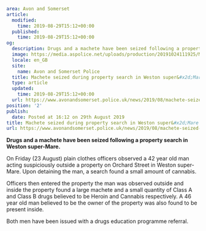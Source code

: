 ```yaml
area: Avon and Somerset
article:
  modified:
    time: 2019-08-29T15:12+00:00
  published:
    time: 2019-08-29T15:12+00:00
og:
  description: Drugs and a machete have been seized following a property search in Weston super-Mare.
  image: https://media.aspolice.net/uploads/production/20191024111925/Machete-seized-in-WSM_web.jpg
  locale: en_GB
  site:
    name: Avon and Somerset Police
  title: Machete seized during property search in Weston super&#x2d;Mare | Avon and Somerset Police
  type: article
  updated:
    time: 2019-08-29T15:12+00:00
  url: https://www.avonandsomerset.police.uk/news/2019/08/machete-seized-during-property-search-in-weston-super-mare/
position: '2'
publish:
  date: Posted at 16:12 on 29th August 2019
title: Machete seized during property search in Weston super&#x2d;Mare | Avon and Somerset Police
url: https://www.avonandsomerset.police.uk/news/2019/08/machete-seized-during-property-search-in-weston-super-mare/
```

**Drugs and a machete have been seized following a property search in Weston super-Mare.**

On Friday (23 August) plain clothes officers observed a 42 year old man acting suspiciously outside a property on Orchard Street in Weston super-Mare. Upon detaining the man, a search found a small amount of cannabis.

Officers then entered the property the man was observed outside and inside the property found a large machete and a small quantity of Class A and Class B drugs believed to be Heroin and Cannabis respectively. A 46 year old man believed to be the owner of the property was also found to be present inside.

Both men have been issued with a drugs education programme referral.
